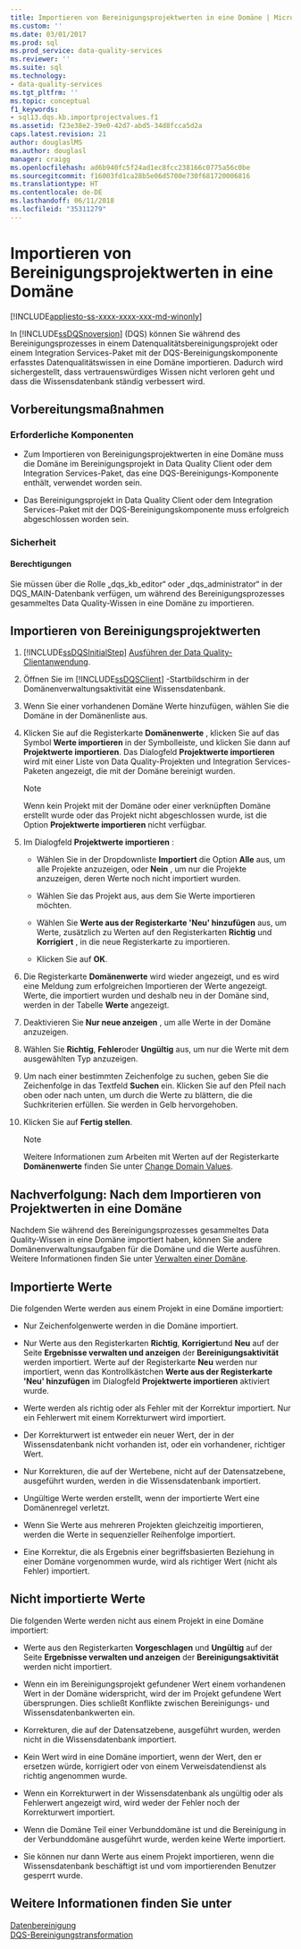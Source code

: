 ```yaml
---
title: Importieren von Bereinigungsprojektwerten in eine Domäne | Microsoft-Dokumentation
ms.custom: ''
ms.date: 03/01/2017
ms.prod: sql
ms.prod_service: data-quality-services
ms.reviewer: ''
ms.suite: sql
ms.technology:
- data-quality-services
ms.tgt_pltfrm: ''
ms.topic: conceptual
f1_keywords:
- sql13.dqs.kb.importprojectvalues.f1
ms.assetid: f23e38e2-39e0-42d7-abd5-34d8fcca5d2a
caps.latest.revision: 21
author: douglaslMS
ms.author: douglasl
manager: craigg
ms.openlocfilehash: ad6b940fc5f24ad1ec8fcc238166c0775a56c0be
ms.sourcegitcommit: f16003fd1ca28b5e06d5700e730f681720006816
ms.translationtype: HT
ms.contentlocale: de-DE
ms.lasthandoff: 06/11/2018
ms.locfileid: "35311279"
---
```

# <a name="import-cleansing-project-values-into-a-domain"></a>Importieren von Bereinigungsprojektwerten in eine Domäne

[!INCLUDE[appliesto-ss-xxxx-xxxx-xxx-md-winonly](../includes/appliesto-ss-xxxx-xxxx-xxx-md-winonly.md)]

  In [!INCLUDE[ssDQSnoversion](../includes/ssdqsnoversion-md.md)] (DQS) können Sie während des Bereinigungsprozesses in einem Datenqualitätsbereinigungsprojekt oder einem Integration Services-Paket mit der DQS-Bereinigungskomponente erfasstes Datenqualitätswissen in eine Domäne importieren. Dadurch wird sichergestellt, dass vertrauenswürdiges Wissen nicht verloren geht und dass die Wissensdatenbank ständig verbessert wird.  
  
##  <a name="BeforeYouBegin"></a> Vorbereitungsmaßnahmen  
  
###  <a name="Prerequisites"></a> Erforderliche Komponenten  
  
-   Zum Importieren von Bereinigungsprojektwerten in eine Domäne muss die Domäne im Bereinigungsprojekt in Data Quality Client oder dem Integration Services-Paket, das eine DQS-Bereinigungs-Komponente enthält, verwendet worden sein.  
  
-   Das Bereinigungsprojekt in Data Quality Client oder dem Integration Services-Paket mit der DQS-Bereinigungskomponente muss erfolgreich abgeschlossen worden sein.  
  
###  <a name="Security"></a> Sicherheit  
  
####  <a name="Permissions"></a> Berechtigungen  
 Sie müssen über die Rolle „dqs_kb_editor“ oder „dqs_administrator“ in der DQS_MAIN-Datenbank verfügen, um während des Bereinigungsprozesses gesammeltes Data Quality-Wissen in eine Domäne zu importieren.  
  
##  <a name="Import"></a> Importieren von Bereinigungsprojektwerten  
  
1.  [!INCLUDE[ssDQSInitialStep](../includes/ssdqsinitialstep-md.md)] [Ausführen der Data Quality-Clientanwendung](../data-quality-services/run-the-data-quality-client-application.md).  
  
2.  Öffnen Sie im [!INCLUDE[ssDQSClient](../includes/ssdqsclient-md.md)] -Startbildschirm in der Domänenverwaltungsaktivität eine Wissensdatenbank.  
  
3.  Wenn Sie einer vorhandenen Domäne Werte hinzufügen, wählen Sie die Domäne in der Domänenliste aus.  
  
4.  Klicken Sie auf die Registerkarte **Domänenwerte** , klicken Sie auf das Symbol **Werte importieren** in der Symbolleiste, und klicken Sie dann auf **Projektwerte importieren**. Das Dialogfeld **Projektwerte importieren** wird mit einer Liste von Data Quality-Projekten und Integration Services-Paketen angezeigt, die mit der Domäne bereinigt wurden.  
  
    > [!NOTE]  
    >  Wenn kein Projekt mit der Domäne oder einer verknüpften Domäne erstellt wurde oder das Projekt nicht abgeschlossen wurde, ist die Option **Projektwerte importieren** nicht verfügbar.  
  
5.  Im Dialogfeld **Projektwerte importieren** :  
  
    -   Wählen Sie in der Dropdownliste **Importiert** die Option **Alle** aus, um alle Projekte anzuzeigen, oder **Nein** , um nur die Projekte anzuzeigen, deren Werte noch nicht importiert wurden.  
  
    -   Wählen Sie das Projekt aus, aus dem Sie Werte importieren möchten.  
  
    -   Wählen Sie **Werte aus der Registerkarte 'Neu' hinzufügen** aus, um Werte, zusätzlich zu Werten auf den Registerkarten **Richtig** und **Korrigiert** , in die neue Registerkarte zu importieren.  
  
    -   Klicken Sie auf **OK**.  
  
6.  Die Registerkarte **Domänenwerte** wird wieder angezeigt, und es wird eine Meldung zum erfolgreichen Importieren der Werte angezeigt. Werte, die importiert wurden und deshalb neu in der Domäne sind, werden in der Tabelle **Werte** angezeigt.  
  
7.  Deaktivieren Sie **Nur neue anzeigen** , um alle Werte in der Domäne anzuzeigen.  
  
8.  Wählen Sie **Richtig**, **Fehler**oder **Ungültig** aus, um nur die Werte mit dem ausgewählten Typ anzuzeigen.  
  
9. Um nach einer bestimmten Zeichenfolge zu suchen, geben Sie die Zeichenfolge in das Textfeld **Suchen** ein. Klicken Sie auf den Pfeil nach oben oder nach unten, um durch die Werte zu blättern, die die Suchkriterien erfüllen. Sie werden in Gelb hervorgehoben.  
  
10. Klicken Sie auf **Fertig stellen**.  
  
    > [!NOTE]  
    >  Weitere Informationen zum Arbeiten mit Werten auf der Registerkarte **Domänenwerte** finden Sie unter [Change Domain Values](../data-quality-services/change-domain-values.md).  
  
##  <a name="FollowUp"></a> Nachverfolgung: Nach dem Importieren von Projektwerten in eine Domäne  
 Nachdem Sie während des Bereinigungsprozesses gesammeltes Data Quality-Wissen in eine Domäne importiert haben, können Sie andere Domänenverwaltungsaufgaben für die Domäne und die Werte ausführen. Weitere Informationen finden Sie unter [Verwalten einer Domäne](../data-quality-services/managing-a-domain.md).  
  
##  <a name="Values"></a> Importierte Werte  
 Die folgenden Werte werden aus einem Projekt in eine Domäne importiert:  
  
-   Nur Zeichenfolgenwerte werden in die Domäne importiert.  
  
-   Nur Werte aus den Registerkarten **Richtig**, **Korrigiert**und **Neu** auf der Seite **Ergebnisse verwalten und anzeigen** der **Bereinigungsaktivität** werden importiert. Werte auf der Registerkarte **Neu** werden nur importiert, wenn das Kontrollkästchen **Werte aus der Registerkarte 'Neu' hinzufügen** im Dialogfeld **Projektwerte importieren** aktiviert wurde.  
  
-   Werte werden als richtig oder als Fehler mit der Korrektur importiert. Nur ein Fehlerwert mit einem Korrekturwert wird importiert.  
  
-   Der Korrekturwert ist entweder ein neuer Wert, der in der Wissensdatenbank nicht vorhanden ist, oder ein vorhandener, richtiger Wert.  
  
-   Nur Korrekturen, die auf der Wertebene, nicht auf der Datensatzebene, ausgeführt wurden, werden in die Wissensdatenbank importiert.  
  
-   Ungültige Werte werden erstellt, wenn der importierte Wert eine Domänenregel verletzt.  
  
-   Wenn Sie Werte aus mehreren Projekten gleichzeitig importieren, werden die Werte in sequenzieller Reihenfolge importiert.  
  
-   Eine Korrektur, die als Ergebnis einer begriffsbasierten Beziehung in einer Domäne vorgenommen wurde, wird als richtiger Wert (nicht als Fehler) importiert.  
  
##  <a name="ValuesNot"></a> Nicht importierte Werte  
 Die folgenden Werte werden nicht aus einem Projekt in eine Domäne importiert:  
  
-   Werte aus den Registerkarten **Vorgeschlagen** und **Ungültig** auf der Seite **Ergebnisse verwalten und anzeigen** der **Bereinigungsaktivität** werden nicht importiert.  
  
-   Wenn ein im Bereinigungsprojekt gefundener Wert einem vorhandenen Wert in der Domäne widerspricht, wird der im Projekt gefundene Wert übersprungen. Dies schließt Konflikte zwischen Bereinigungs- und Wissensdatenbankwerten ein.  
  
-   Korrekturen, die auf der Datensatzebene, ausgeführt wurden, werden nicht in die Wissensdatenbank importiert.  
  
-   Kein Wert wird in eine Domäne importiert, wenn der Wert, den er ersetzen würde, korrigiert oder von einem Verweisdatendienst als richtig angenommen wurde.  
  
-   Wenn ein Korrekturwert in der Wissensdatenbank als ungültig oder als Fehlerwert angezeigt wird, wird weder der Fehler noch der Korrekturwert importiert.  
  
-   Wenn die Domäne Teil einer Verbunddomäne ist und die Bereinigung in der Verbunddomäne ausgeführt wurde, werden keine Werte importiert.  
  
-   Sie können nur dann Werte aus einem Projekt importieren, wenn die Wissensdatenbank beschäftigt ist und vom importierenden Benutzer gesperrt wurde.  
  
## <a name="see-also"></a>Weitere Informationen finden Sie unter  
 [Datenbereinigung](../data-quality-services/data-cleansing.md)   
 [DQS-Bereinigungstransformation](../integration-services/data-flow/transformations/dqs-cleansing-transformation.md)  
  
  
